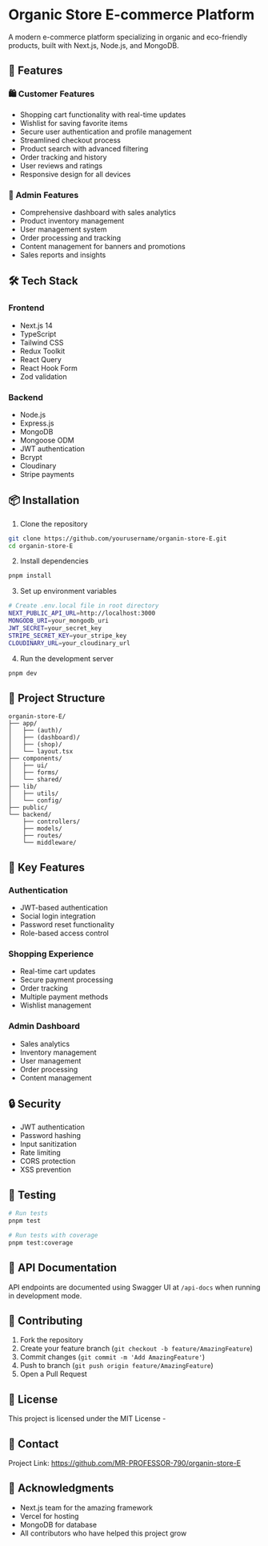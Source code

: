 # Organic Store E-commerce Platform

A modern e-commerce platform specializing in organic and eco-friendly products, built with Next.js, Node.js, and MongoDB.

## 🌟 Features

### 🛍️ Customer Features
- Shopping cart functionality with real-time updates
- Wishlist for saving favorite items
- Secure user authentication and profile management
- Streamlined checkout process
- Product search with advanced filtering
- Order tracking and history
- User reviews and ratings
- Responsive design for all devices

### 👑 Admin Features
- Comprehensive dashboard with sales analytics
- Product inventory management
- User management system
- Order processing and tracking
- Content management for banners and promotions
- Sales reports and insights

## 🛠️ Tech Stack

### Frontend
- Next.js 14
- TypeScript
- Tailwind CSS
- Redux Toolkit
- React Query
- React Hook Form
- Zod validation

### Backend
- Node.js
- Express.js
- MongoDB
- Mongoose ODM
- JWT authentication
- Bcrypt
- Cloudinary
- Stripe payments

## 📦 Installation

1. Clone the repository
```bash
git clone https://github.com/yourusername/organin-store-E.git
cd organin-store-E
```

2. Install dependencies
```bash
pnpm install
```

3. Set up environment variables
```bash
# Create .env.local file in root directory
NEXT_PUBLIC_API_URL=http://localhost:3000
MONGODB_URI=your_mongodb_uri
JWT_SECRET=your_secret_key
STRIPE_SECRET_KEY=your_stripe_key
CLOUDINARY_URL=your_cloudinary_url
```

4. Run the development server
```bash
pnpm dev
```

## 📁 Project Structure

```
organin-store-E/
├── app/
│   ├── (auth)/
│   ├── (dashboard)/
│   ├── (shop)/
│   └── layout.tsx
├── components/
│   ├── ui/
│   ├── forms/
│   └── shared/
├── lib/
│   ├── utils/
│   └── config/
├── public/
└── backend/
    ├── controllers/
    ├── models/
    ├── routes/
    └── middleware/
```

## 🚀 Key Features

### Authentication
- JWT-based authentication
- Social login integration
- Password reset functionality
- Role-based access control

### Shopping Experience
- Real-time cart updates
- Secure payment processing
- Order tracking
- Multiple payment methods
- Wishlist management

### Admin Dashboard
- Sales analytics
- Inventory management
- User management
- Order processing
- Content management

## 🔒 Security

- JWT authentication
- Password hashing
- Input sanitization
- Rate limiting
- CORS protection
- XSS prevention

## 🧪 Testing

```bash
# Run tests
pnpm test

# Run tests with coverage
pnpm test:coverage
```

## 📝 API Documentation

API endpoints are documented using Swagger UI at `/api-docs` when running in development mode.

## 🤝 Contributing

1. Fork the repository
2. Create your feature branch (`git checkout -b feature/AmazingFeature`)
3. Commit changes (`git commit -m 'Add AmazingFeature'`)
4. Push to branch (`git push origin feature/AmazingFeature`)
5. Open a Pull Request

## 📄 License

This project is licensed under the MIT License - 

## 📧 Contact


Project Link: https://github.com/MR-PROFESSOR-790/organin-store-E

## 🙏 Acknowledgments

- Next.js team for the amazing framework
- Vercel for hosting
- MongoDB for database
- All contributors who have helped this project grow
